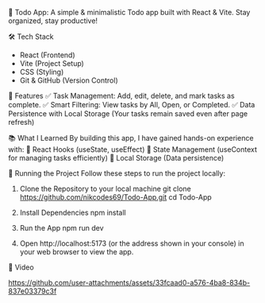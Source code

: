 📌 Todo App: 
A simple & minimalistic Todo app built with React & Vite. Stay organized, stay productive!

🛠️ Tech Stack
- React (Frontend)
- Vite (Project Setup)
- CSS (Styling)
- Git & GitHub (Version Control)

🚀 Features
✅ Task Management: Add, edit, delete, and mark tasks as complete.
✅ Smart Filtering: View tasks by All, Open, or Completed.
✅ Data Persistence with Local Storage (Your tasks remain saved even after page refresh)

📚 What I Learned
By building this app, I have gained hands-on experience with:
🔹 React Hooks (useState, useEffect)
🔹 State Management (useContext for managing tasks efficiently)
🔹 Local Storage (Data persistence)

🚦 Running the Project
Follow these steps to run the project locally:

1. Clone the Repository to your local machine
   git clone https://github.com/nikcodes69/Todo-App.git
   cd Todo-App

2. Install Dependencies
   npm install

3. Run the App
   npm run dev

4. Open http://localhost:5173 (or the address shown in your console) in your web browser to view the app.

🍿 Video

https://github.com/user-attachments/assets/33fcaad0-a576-4ba8-834b-837e03379c3f






